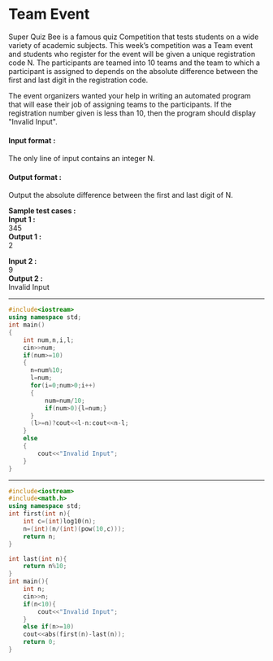 # Team Event
Super Quiz Bee is a famous quiz Competition that tests students on a wide variety of academic subjects. This week’s competition was a Team event and students who register for the event will be given a unique registration code N. The participants are teamed into 10 teams and the team to which a participant is assigned to depends on the absolute difference between the first and last digit in the registration code.

The event organizers wanted your help in writing an automated program that will ease their job of assigning teams to the participants. If the registration number given is less than 10, then the program should display "Invalid Input".

#### Input format :
The only line of input contains an integer N.

#### Output format :
Output the absolute difference between the first and last digit of N.

**Sample test cases :<br>
Input 1 :** <br>
345<br>
**Output 1 :** <br>
2<br>

**Input 2 :** <br>
9 <br>
**Output 2 :** <br>
Invalid Input


-------------------------------------------------------------------------------------------------------------------------------------------------------------------


```cpp
#include<iostream>
using namespace std;
int main()
{
    int num,n,i,l;
    cin>>num;
    if(num>=10)
    {
      n=num%10;
      l=num;
      for(i=0;num>0;i++)
      {
          num=num/10;
          if(num>0){l=num;}
      }
      (l>=n)?cout<<l-n:cout<<n-l;
    }
    else
    {
        cout<<"Invalid Input";
    }
}


```

-------------------------------------------------------------------------------------------------------------------------------------------------------------------


```cpp
#include<iostream>
#include<math.h>
using namespace std;
int first(int n){
    int c=(int)log10(n);
    n=(int)(n/(int)(pow(10,c)));
    return n;
}

int last(int n){
    return n%10;
}
int main(){
    int n;
    cin>>n;
    if(n<10){
        cout<<"Invalid Input";
    }
    else if(n>=10)
    cout<<abs(first(n)-last(n)); 
    return 0;
}

```
